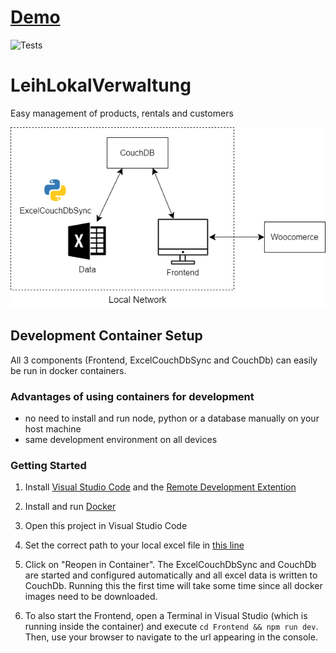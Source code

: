 # [Demo](https://leih-lokal.github.io/LeihLokalVerwaltung/)

![Tests](https://github.com/leih-lokal/LeihLokalVerwaltung/workflows/Test,%20Build%20and%20Deploy/badge.svg)


# LeihLokalVerwaltung
Easy management of products, rentals and customers

![Architecture](architecture.png)

## Development Container Setup

All 3 components (Frontend, ExcelCouchDbSync and CouchDb) can easily be run in docker containers.

### Advantages of using containers for development

- no need to install and run node, python or a database manually on your host machine
- same development environment on all devices


### Getting Started

1. Install [Visual Studio Code](https://code.visualstudio.com/) and the [Remote Development Extention](https://marketplace.visualstudio.com/items?itemName=ms-vscode-remote.vscode-remote-extensionpack)

2. Install and run [Docker](https://www.docker.com/products/docker-desktop)

3. Open this project in Visual Studio Code

4. Set the correct path to your local excel file in [this line](https://github.com/leih-lokal/LeihLokalVerwaltung/blob/74bf1e1f3ad0f405c00cb17c339b8b32451635cc/.devcontainer/docker-compose.yml#L48)

5. Click on "Reopen in Container". The ExcelCouchDbSync and CouchDb are started and configured automatically and all excel data is written to CouchDb. Running this the first time will take some time since all docker images need to be downloaded.

6. To also start the Frontend, open a Terminal in Visual Studio (which is running inside the container) and execute `cd Frontend && npm run dev`. Then, use your browser to navigate to the url appearing in the console.
